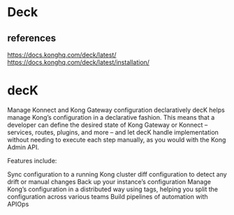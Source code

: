 # Deck

## references

<https://docs.konghq.com/deck/latest/>
<https://docs.konghq.com/deck/latest/installation/>

# decK

Manage Konnect and Kong Gateway configuration declaratively
decK helps manage Kong’s configuration in a declarative fashion. This means that a developer can define the desired state of Kong Gateway or Konnect – services, routes, plugins, and more – and let decK handle implementation without needing to execute each step manually, as you would with the Kong Admin API.

Features include:

Sync configuration to a running Kong cluster
diff configuration to detect any drift or manual changes
Back up your instance’s configuration
Manage Kong’s configuration in a distributed way using tags, helping you split the configuration across various teams
Build pipelines of automation with APIOps

